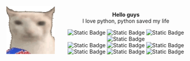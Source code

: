 
<img src="https://raw.githubusercontent.com/IvnMatz/IvnMatz/refs/heads/main/gatopapas.gif" align="left">
<div align="center">
  
**Hello guys**
<br>
I love python, python saved my life


![Static Badge](https://img.shields.io/badge/python-blue?style=flat-square&logo=python&logoColor=white)
![Static Badge](https://img.shields.io/badge/Flask-white?style=flat-square&logo=flask&logoColor=black)
![Static Badge](https://img.shields.io/badge/Django-%2332a881?style=flat-square&logo=django&logoColor=white)
![Static Badge](https://img.shields.io/badge/FastAPI-white?style=flat-square&logo=fastapi&logoColor=%231d8f7e)
<br>
![Static Badge](https://img.shields.io/badge/javascript-yellow?style=flat-square&logo=javascript&logoColor=white)
![Static Badge](https://img.shields.io/badge/HTML-orange?style=flat-square&logo=html5&logoColor=white)
![Static Badge](https://img.shields.io/badge/CSS-blue?style=flat-square&logo=css3&logoColor=white)
<br>
![Static Badge](https://img.shields.io/badge/nodeJS-darkgreen?style=flat-square&logo=nodedotjs&logoColor=white)
![Static Badge](https://img.shields.io/badge/Typescript-blue?style=flat-square&logo=typescript&logoColor=white)
![Static Badge](https://img.shields.io/badge/React-blue?style=flat-square&logo=react&logoColor=white)



</div>


<!--
**IvnMatz/IvnMatz** is a ✨ _special_ ✨ repository because its `README.md` (this file) appears on your GitHub profile.

Here are some ideas to get you started:

- 🔭 I’m currently working on ...
- 🌱 I’m currently learning ...
- 👯 I’m looking to collaborate on ...
- 🤔 I’m looking for help with ...
- 💬 Ask me about ...
- 📫 How to reach me: ...
- 😄 Pronouns: ...
- ⚡ Fun fact: ...
-->
